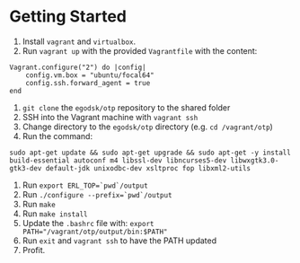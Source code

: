 # Getting Started

1. Install `vagrant` and `virtualbox`. 
1. Run `vagrant up` with the provided `Vagrantfile` with the content:
```
Vagrant.configure("2") do |config|
    config.vm.box = "ubuntu/focal64"
    config.ssh.forward_agent = true
end
```
1. `git clone` the `egodsk/otp` repository to the shared folder
1. SSH into the Vagrant machine with `vagrant ssh`
1. Change directory to the `egodsk/otp` directory (e.g. `cd /vagrant/otp`)
1. Run the command:
```
sudo apt-get update && sudo apt-get upgrade && sudo apt-get -y install build-essential autoconf m4 libssl-dev libncurses5-dev libwxgtk3.0-gtk3-dev default-jdk unixodbc-dev xsltproc fop libxml2-utils
```
1. Run ```export ERL_TOP=`pwd`/output```
1. Run ```./configure --prefix=`pwd`/output```
1. Run ```make```
1. Run ```make install```
1. Update the `.bashrc` file with: `export PATH="/vagrant/otp/output/bin:$PATH"`
1. Run `exit` and `vagrant ssh` to have the PATH updated
1. Profit.
